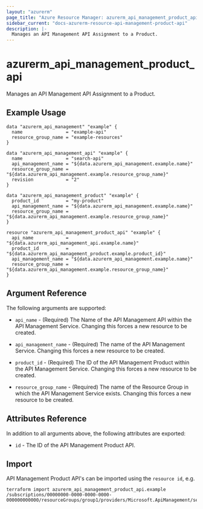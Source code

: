 ```yaml
---
layout: "azurerm"
page_title: "Azure Resource Manager: azurerm_api_management_product_api"
sidebar_current: "docs-azurerm-resource-api-management-product-api"
description: |-
  Manages an API Management API Assignment to a Product.
---
```


# azurerm_api_management_product_api

Manages an API Management API Assignment to a Product.

## Example Usage

```hcl
data "azurerm_api_management" "example" {
  name                = "example-api"
  resource_group_name = "example-resources"
}

data "azurerm_api_management_api" "example" {
  name                = "search-api"
  api_management_name = "${data.azurerm_api_management.example.name}"
  resource_group_name = "${data.azurerm_api_management.example.resource_group_name}"
  revision            = "2"
}

data "azurerm_api_management_product" "example" {
  product_id          = "my-product"
  api_management_name = "${data.azurerm_api_management.example.name}"
  resource_group_name = "${data.azurerm_api_management.example.resource_group_name}"
}

resource "azurerm_api_management_product_api" "example" {
  api_name            = "${data.azurerm_api_management_api.example.name}"
  product_id          = "${data.azurerm_api_management_product.example.product_id}"
  api_management_name = "${data.azurerm_api_management.example.name}"
  resource_group_name = "${data.azurerm_api_management.example.resource_group_name}"
}
```

## Argument Reference

The following arguments are supported:

* `api_name` - (Required) The Name of the API Management API within the API Management Service. Changing this forces a new resource to be created.

* `api_management_name` - (Required) The name of the API Management Service. Changing this forces a new resource to be created.

* `product_id` - (Required) The ID of the API Management Product within the API Management Service. Changing this forces a new resource to be created.

* `resource_group_name` - (Required) The name of the Resource Group in which the API Management Service exists. Changing this forces a new resource to be created.

## Attributes Reference

In addition to all arguments above, the following attributes are exported:

* `id` - The ID of the API Management Product API.

## Import

API Management Product API's can be imported using the `resource id`, e.g.

```shell
terraform import azurerm_api_management_product_api.example /subscriptions/00000000-0000-0000-0000-000000000000/resourceGroups/group1/providers/Microsoft.ApiManagement/service/service1/products/exampleId/apis/apiId
```
